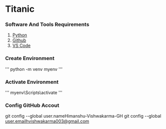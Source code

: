 # Titanic

### Software And Tools Requirements
1. [Python](https://www.python.org/)
2. [Github](https://github.com/)
3. [VS Code](https://code.visualstudio.com/)

### Create Environment
'''
python -m venv myenv
'''

### Activate Environment
'''
myenv\Scripts\activate
'''

### Config GitHub Accout
git config --global user.nameHimanshu-Vishwakarma-GH
git config --global user.emailhvishwakarma003@gmail.com